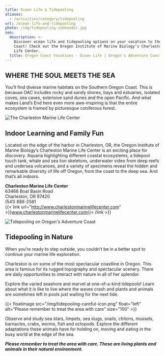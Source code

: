 ```yaml
---
title: Ocean Life & Tidepooling
aliases:
  - /activities/category/tidepooling
url: /ocean-life-and-tidepooling
photo: /img/tidepooling-subheader.jpg
seo:
  description: >-
    Discover ocean life and tidepooling options on your vacation to the Oregon
    Coast! Check out the Oregon Institute of Marine Biology’s Charleston Marine
    Life Center.
  title: Oregon Coast Vacations - Ocean Life | Oregon's Adventure Coast
---
```

## WHERE THE SOUL MEETS THE SEA

You’ll find diverse marine habitats on the Southern Oregon Coast.  This is because OAC includes rocky and sandy shores, bays and estuaries, isolated coves, sea caves, extensive sand dunes and the open Pacific. And what makes Land’s End here even more awe-inspiring is that the entire ecosystem is framed by picturesque coniferous forest.

<div class="margin-20px-top"></div>

![The Charleston Marine Life Center](/img/charleston-marine-life-center.jpg)

## Indoor Learning and Family Fun

Located on the edge of the harbor in Charleston, OR, the Oregon Institute of Marine Biology’s Charleston Marine Life Center is an exciting place for discovery. Aquaria highlighting different coastal ecosystems, a tidepool touch tank, whale and sea lion skeletons, underwater video from deep reefs and undersea volcanoes, and a variety of specimens reveal the hidden and remarkable diversity of life off Oregon, from the coast to the deep sea.  And that’s all indoors.

**Charleston Marine Life Center**\
63466 Boat Basin Road\
Charleston, OR 97420\
(541) 888-2581\
{{< link url="http://www.charlestonmarinelifecenter.com" >}}www.charlestonmarinelifecenter.com{{< /link >}}

<div class="margin-50px-top"></div>

![Tidepooling on Oregon's Adventure Coast](/img/tidepooling-pointing-at-anemones.jpg)

## Tidepooling in Nature

When you’re ready to step outside, you couldn’t be in a better spot to continue your marine life exploration.  

Charleston is on some of the most spectacular coastline in Oregon. This area is famous for its rugged topography and spectacular scenery. There are daily opportunities to interact with nature in all of her splendor.

Explore the varied seashore and marvel at one-of-a-kind tidepools! Learn about what it is like to live where the waves crash and plants and animals are sometimes left in pools just waiting for the next tide. 

{{< floatimage src="/img/tidepooling-careful-icon.png" float="left" alt="Please remember to treat the area with care" size="100" >}}

Observe and study sea stars, limpets, sea slugs, snails, chitons, mussels, barnacles, crabs, worms, fish and octopods. Explore the different adaptations these animals have for holding on, moving and eating in the busy world at the edge of the sea. 

_**Please remember to treat the area with care.  These are living plants and animals in their natural environment.**_
